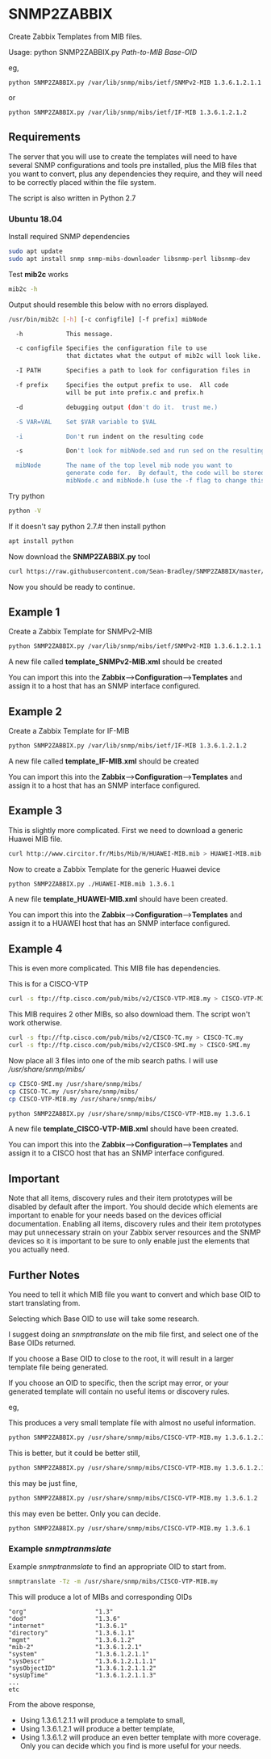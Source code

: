 # SNMP2ZABBIX

Create Zabbix Templates from MIB files.

Usage: python SNMP2ZABBIX.py *Path-to-MIB* *Base-OID* 

eg,

```
python SNMP2ZABBIX.py /var/lib/snmp/mibs/ietf/SNMPv2-MIB 1.3.6.1.2.1.1
```
or

```
python SNMP2ZABBIX.py /var/lib/snmp/mibs/ietf/IF-MIB 1.3.6.1.2.1.2
```

## Requirements

The server that you will use to create the templates will need to have several SNMP configurations and tools pre installed, plus the MIB files that you want to convert, plus any dependencies they require, and they will need to be correctly placed within the file system.

The script is also written in Python 2.7

### Ubuntu 18.04

Install required SNMP dependencies

```bash
sudo apt update
sudo apt install snmp snmp-mibs-downloader libsnmp-perl libsnmp-dev 
```

Test **mib2c** works
```bash
mib2c -h
```

Output should resemble this below with no errors displayed.
```bash
/usr/bin/mib2c [-h] [-c configfile] [-f prefix] mibNode

  -h            This message.

  -c configfile Specifies the configuration file to use
                that dictates what the output of mib2c will look like.

  -I PATH       Specifies a path to look for configuration files in

  -f prefix     Specifies the output prefix to use.  All code
                will be put into prefix.c and prefix.h

  -d            debugging output (don't do it.  trust me.)

  -S VAR=VAL    Set $VAR variable to $VAL

  -i            Don't run indent on the resulting code

  -s            Don't look for mibNode.sed and run sed on the resulting code

  mibNode       The name of the top level mib node you want to
                generate code for.  By default, the code will be stored in
                mibNode.c and mibNode.h (use the -f flag to change this)
```

Try python

```bash
python -V
```

If it doesn't say python 2.7.# then install python

```bash
apt install python
```

Now download the **SNMP2ZABBIX.py** tool

```bash
curl https://raw.githubusercontent.com/Sean-Bradley/SNMP2ZABBIX/master/SNMP2ZABBIX.py --output SNMP2ZABBIX.py
```

Now you should be ready to continue.

## Example 1

Create a Zabbix Template for SNMPv2-MIB

```bash
python SNMP2ZABBIX.py /var/lib/snmp/mibs/ietf/SNMPv2-MIB 1.3.6.1.2.1.1
```

A new file called **template_SNMPv2-MIB.xml** should be created

You can import this into the **Zabbix**-->**Configuration**-->**Templates** and assign it to a host that has an SNMP interface configured.


## Example 2

Create a Zabbix Template for IF-MIB

```bash
python SNMP2ZABBIX.py /var/lib/snmp/mibs/ietf/IF-MIB 1.3.6.1.2.1.2
```

A new file called **template_IF-MIB.xml** should be created

You can import this into the **Zabbix**-->**Configuration**-->**Templates** and assign it to a host that has an SNMP interface configured.


## Example 3

This is slightly more complicated.
First we need to download a generic Huawei MIB file.

```bash
curl http://www.circitor.fr/Mibs/Mib/H/HUAWEI-MIB.mib > HUAWEI-MIB.mib
```

Now to create a Zabbix Template for the generic Huawei device

```bash
python SNMP2ZABBIX.py ./HUAWEI-MIB.mib 1.3.6.1
```

A new file **template_HUAWEI-MIB.xml** should have been created.

You can import this into the **Zabbix**-->**Configuration**-->**Templates** and assign it to a HUAWEI host that has an SNMP interface configured.

## Example 4

This is even more complicated. This MIB file has dependencies.

This is for a CISCO-VTP

```bash
curl -s ftp://ftp.cisco.com/pub/mibs/v2/CISCO-VTP-MIB.my > CISCO-VTP-MIB.my
```

This MIB requires 2 other MIBs, so also download them. The script won't work otherwise.

```bash
curl -s ftp://ftp.cisco.com/pub/mibs/v2/CISCO-TC.my > CISCO-TC.my
curl -s ftp://ftp.cisco.com/pub/mibs/v2/CISCO-SMI.my > CISCO-SMI.my
```

Now place all 3 files into one of the mib search paths. I will use */usr/share/snmp/mibs/*

```bash
cp CISCO-SMI.my /usr/share/snmp/mibs/
cp CISCO-TC.my /usr/share/snmp/mibs/
cp CISCO-VTP-MIB.my /usr/share/snmp/mibs/
```

```bash
python SNMP2ZABBIX.py /usr/share/snmp/mibs/CISCO-VTP-MIB.my 1.3.6.1
```

A new file **template_CISCO-VTP-MIB.xml** should have been created.

You can import this into the **Zabbix**-->**Configuration**-->**Templates** and assign it to a CISCO host that has an SNMP interface configured.

## Important
Note that all items, discovery rules and their item prototypes will be disabled by default after the import. You should decide which elements are important to enable for your needs based on the devices official documentation. Enabling all items, discovery rules and their item prototypes may put unnecessary strain on your Zabbix server resources and the SNMP devices so it is important to be sure to only enable just the elements that you actually need.

## Further Notes

You need to tell it which MIB file you want to convert and which base OID to start translating from. 

Selecting which Base OID to use will take some research.

I suggest doing an *snmptranslate* on the mib file first, and select one of the Base OIDs returned.

If you choose a Base OID to close to the root, it will result in a larger template file being generated.

If you choose an OID to specific, then the script may error, or your generated template will contain no useful items or discovery rules.

eg,

This produces a very small template file with almost no useful information.
```bash
python SNMP2ZABBIX.py /usr/share/snmp/mibs/CISCO-VTP-MIB.my 1.3.6.1.2.1.1
```

This is better, but it could be better still,
```bash
python SNMP2ZABBIX.py /usr/share/snmp/mibs/CISCO-VTP-MIB.my 1.3.6.1.2.1
```

this may be just fine,
```bash
python SNMP2ZABBIX.py /usr/share/snmp/mibs/CISCO-VTP-MIB.my 1.3.6.1.2
```

this may even be better. Only you can decide.
```bash
python SNMP2ZABBIX.py /usr/share/snmp/mibs/CISCO-VTP-MIB.my 1.3.6.1
```

### Example *snmptranmslate*

Example *snmptranmslate* to find an appropriate OID to start from.

```bash
snmptranslate -Tz -m /usr/share/snmp/mibs/CISCO-VTP-MIB.my
```

This will produce a lot of MIBs and corresponding OIDs

```text
"org"                   "1.3"
"dod"                   "1.3.6"
"internet"              "1.3.6.1"
"directory"             "1.3.6.1.1"
"mgmt"                  "1.3.6.1.2"
"mib-2"                 "1.3.6.1.2.1"
"system"                "1.3.6.1.2.1.1"
"sysDescr"              "1.3.6.1.2.1.1.1"
"sysObjectID"           "1.3.6.1.2.1.1.2"
"sysUpTime"             "1.3.6.1.2.1.1.3"
...
etc
```

From the above response,
- Using 1.3.6.1.2.1.1 will produce a template to small,
- Using 1.3.6.1.2.1 will produce a better template,
- Using 1.3.6.1.2 will produce an even better template with more coverage.
Only you can decide which you find is more useful for your needs.



